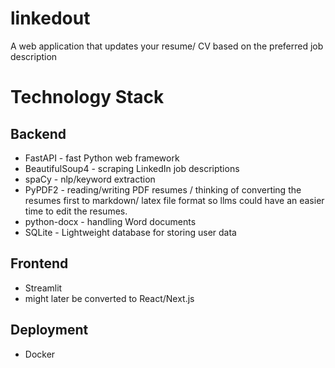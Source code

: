 # linkedout
A web application that updates your resume/ CV based on the preferred job description

# Technology Stack
## Backend

- FastAPI - fast Python web framework
- BeautifulSoup4 - scraping LinkedIn job descriptions
- spaCy -  nlp/keyword extraction 
- PyPDF2 - reading/writing PDF resumes / thinking of converting the resumes first to markdown/ latex file format so llms could have an easier time to edit the resumes.
- python-docx - handling Word documents
- SQLite - Lightweight database for storing user data

## Frontend

- Streamlit
- might later be converted to React/Next.js

## Deployment

- Docker
